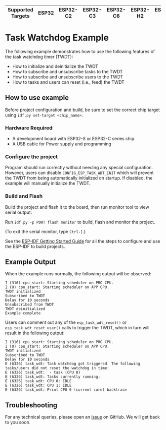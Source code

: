 | Supported Targets | ESP32 | ESP32-C2 | ESP32-C3 | ESP32-C6 | ESP32-H2 | ESP32-S2 | ESP32-S3 |
| ----------------- | ----- | -------- | -------- | -------- | -------- | -------- | -------- |

# Task Watchdog Example

The following example demonstrates how to use the following features of the task watchdog timer (TWDT):

- How to initialize and deinitialize the TWDT
- How to subscribe and unsubscribe tasks to the TWDT
- How to subscribe and unsubscribe users to the TWDT
- How to tasks and users can reset (i.e., feed) the TWDT

## How to use example

Before project configuration and build, be sure to set the correct chip target using `idf.py set-target <chip_name>`.

### Hardware Required

* A development board with ESP32-S or ESP32-C series chip
* A USB cable for Power supply and programming

### Configure the project

Program should run correctly without needing any special configuration. However, users can disable `CONFIG_ESP_TASK_WDT_INIT` which will prevent the TWDT from being automatically initialized on startup. If disabled, the example will manually initialize the TWDT.

### Build and Flash

Build the project and flash it to the board, then run monitor tool to view serial output:

Run `idf.py -p PORT flash monitor` to build, flash and monitor the project.

(To exit the serial monitor, type ``Ctrl-]``.)

See the [ESP-IDF Getting Started Guide](https://idf.espressif.com/) for all the steps to configure and use the ESP-IDF to build projects.

## Example Output

When the example runs normally, the following output will be observed:

```
I (316) cpu_start: Starting scheduler on PRO CPU.
I (0) cpu_start: Starting scheduler on APP CPU.
TWDT initialized
Subscribed to TWDT
Delay for 10 seconds
Unsubscribed from TWDT
TWDT deinitialized
Example complete
```

Users can comment out any of the `esp_task_wdt_reset()` or `esp_task_wdt_reset_user()` calls to trigger the TWDT, which in turn will result in the following output:

```
I (316) cpu_start: Starting scheduler on PRO CPU.
I (0) cpu_start: Starting scheduler on APP CPU.
TWDT initialized
Subscribed to TWDT
Delay for 10 seconds
E (6326) task_wdt: Task watchdog got triggered. The following tasks/users did not reset the watchdog in time:
E (6326) task_wdt:  - task (CPU 0)
E (6326) task_wdt: Tasks currently running:
E (6326) task_wdt: CPU 0: IDLE
E (6326) task_wdt: CPU 1: IDLE
E (6326) task_wdt: Print CPU 0 (current core) backtrace
```

## Troubleshooting

For any technical queries, please open an [issue](https://github.com/espressif/esp-idf/issues) on GitHub. We will get back to you soon.
